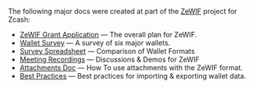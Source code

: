 The following major docs were created at part of the [ZeWIF](https://developer.blockchaincommons.com/chains/zcash/zewif/) project for Zcash:

* [ZeWIF Grant Application](https://github.com/ZcashCommunityGrants/zcashcommunitygrants/issues/3) — The overall plan for ZeWIF.
* [Wallet Survey](https://github.com/zingolabs/zcash-wallet-formats/blob/master/README.md) — A survey of six major wallets.
* [Survey Spreadsheet](https://docs.google.com/spreadsheets/d/1MdahX4igppx7a4BdrcO5TGB2-mO1EtXrlKssypfEHUQ/edit?gid=0#gid=0) — Comparison of Wallet Formats
* [Meeting Recordings](https://developer.blockchaincommons.com/chains/zcash/zewif/#meetings) — Discussions & Demos for ZeWIF
* [Attachments Doc](https://github.com/BlockchainCommons/zewif/blob/master/docs/attachments.md) — How To use attachments with the ZeWIF format.
* [Best Practices](https://github.com/BlockchainCommons/zewif/blob/master/docs/bestpractices.md) — Best practices for importing & exporting wallet data.
